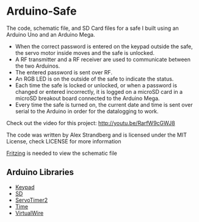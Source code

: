 # Arduino-Safe

The code, schematic file, and SD Card files for a safe I built using an Arduino Uno and an Arduino Mega.

- When the correct password is entered on the keypad outside the safe, the servo motor inside moves and the safe is unlocked.
- A RF transmitter and a RF receiver are used to communicate between the two Arduinos.
- The entered password is sent over RF.
- An RGB LED is on the outside of the safe to indicate the status.
- Each time the safe is locked or unlocked, or when a password is changed or entered incorrectly, it is logged on a microSD card in a microSD breakout board connected to the Arduino Mega.
- Every time the safe is turned on, the current date and time is sent over serial to the Arduino in order for the datalogging to work.

Check out the video for this project: http://youtu.be/RarfW9cGWJ8

The code was written by Alex Strandberg and is licensed under the MIT License, check LICENSE for more information

[Fritzing](http://fritzing.org/home/) is needed to view the schematic file

## Arduino Libraries

- [Keypad](http://playground.arduino.cc/code/Keypad)
- [SD](http://arduino.cc/en/Reference/SD)
- [ServoTimer2](http://forum.arduino.cc/index.php/topic,21975.0.html)
- [Time](http://playground.arduino.cc/code/time)
- [VirtualWire](http://www.airspayce.com/mikem/arduino/VirtualWire/)
